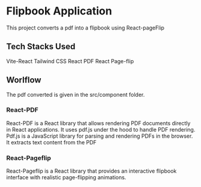 # Flipbook Application
 This project converts a pdf into a flipbook using React-pageFlip

## Tech Stacks Used
Vite-React
Tailwind CSS
React PDF
React Page-flip

## Worlflow
 The pdf converted is given in the src/component folder. 
 ### React-PDF
   React-PDF is a React library that allows rendering PDF documents directly in React applications. It uses pdf.js under the hood to handle PDF rendering.
   Pdf.js is a JavaScript library for parsing and rendering PDFs in the browser. It extracts text content from the PDF
 ### React-Pageflip
   React-Pageflip is a React library that provides an interactive flipbook interface with realistic page-flipping animations. 
   
